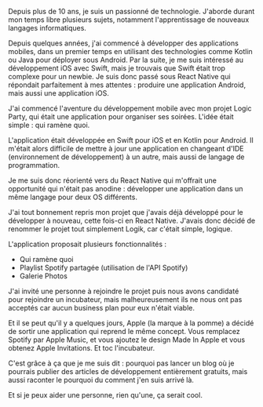 Depuis plus de 10 ans, je suis un passionné de technologie. J'aborde durant mon temps libre plusieurs sujets, notamment l'apprentissage de nouveaux langages informatiques.

Depuis quelques années, j'ai commencé à développer des applications mobiles, dans un premier temps en utilisant des technologies comme Kotlin ou Java pour déployer sous Android. Par la suite, je me suis intéressé au développement iOS avec Swift, mais je trouvais que Swift était trop complexe pour un newbie. Je suis donc passé sous React Native qui répondait parfaitement à mes attentes : produire une application Android, mais aussi une application iOS.

J'ai commencé l'aventure du développement mobile avec mon projet Logic Party, qui était une application pour organiser ses soirées. L'idée était simple : qui ramène quoi.

L'application était développée en Swift pour iOS et en Kotlin pour Android. Il m'était alors difficile de mettre à jour une application en changeant d'IDE (environnement de développement) à un autre, mais aussi de langage de programmation.

Je me suis donc réorienté vers du React Native qui m'offrait une opportunité qui n'était pas anodine : développer une application dans un même langage pour deux OS différents.

J'ai tout bonnement repris mon projet que j'avais déjà développé pour le développer à nouveau, cette fois-ci en React Native. J'avais donc décidé de renommer le projet tout simplement Logik, car c'était simple, logique.

L'application proposait plusieurs fonctionnalités :

- Qui ramène quoi
- Playlist Spotify partagée (utilisation de l'API Spotify)
- Galerie Photos

J'ai invité une personne à rejoindre le projet puis nous avons candidaté pour rejoindre un incubateur, mais malheureusement ils ne nous ont pas acceptés car aucun business plan pour eux n'était viable.

Et il se peut qu'il y a quelques jours, Apple (la marque à la pomme) a décidé de sortir une application qui reprend le même concept. Vous remplacez Spotify par Apple Music, et vous ajoutez le design Made In Apple et vous obtenez Apple Invitations. Et toc l'incubateur.

C'est grâce à ça que je me suis dit : pourquoi pas lancer un blog où je pourrais publier des articles de développement entièrement gratuits, mais aussi raconter le pourquoi du comment j'en suis arrivé là.

Et si je peux aider une personne, rien qu'une, ça serait cool.
